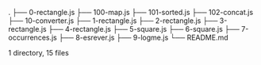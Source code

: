 .
├── 0-rectangle.js
├── 100-map.js
├── 101-sorted.js
├── 102-concat.js
├── 10-converter.js
├── 1-rectangle.js
├── 2-rectangle.js
├── 3-rectangle.js
├── 4-rectangle.js
├── 5-square.js
├── 6-square.js
├── 7-occurrences.js
├── 8-esrever.js
├── 9-logme.js
└── README.md

1 directory, 15 files
